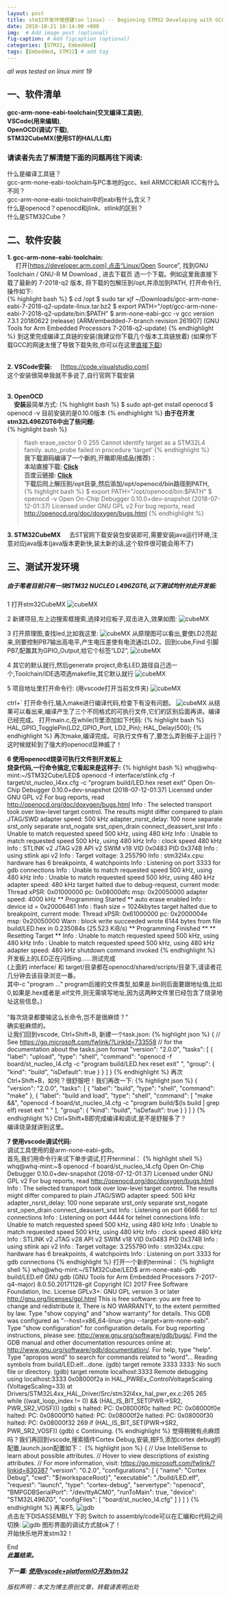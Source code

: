 ```yaml
---
layout: post
title: stm32开发环境搭建(on linux) -- Beginning STM32 Developing with GCC (1)
date: 2018-10-21 18:14:00 +800
img:  # Add image post (optional)
fig-caption: # Add figcaption (optional)
categories: [STM32, Embedded]
tags: [Embedded, STM32] # add tag
---
```


*all was tested on linux mint 19*

## 一、软件清单
**gcc-arm-none-eabi-toolchain(交叉编译工具链)**, <br>
**VSCode(用来编辑)**, <br>
**OpenOCD(调试/下载)**,<br>
**STM32CubeMX(使用ST的HAL/LL库)**<br>
### 请读者先去了解清楚下面的问题再往下阅读:
什么是编译工具链？<br>
gcc-arm-none-eabi-toolchain与PC本地的gcc、keil ARMCC和IAR ICC有什么不同？<br>
gcc-arm-none-eabi-toolchain中的eabi有什么含义？<br>
什么是openocd？openocd和jlink、stlink的区别？<br>
什么是STM32Cube？<br>
<!-- &nbsp;&nbsp;&nbsp;&nbsp;到这里,你有没有疑问,What is that? How to use?<br><br>
&nbsp;&nbsp;&nbsp;&nbsp;**(1)gcc-arm-none-eabi-toolchain(交叉编译工具链):**用来编译Arm cortex-M/R系列芯片的代码的编译工具链,Support for Arm Cortex-R and Cortex-M families,可以参考arm官网的描述:[https://developer.arm.com/open-source/gnu-toolchain]<br>
&nbsp;&nbsp;&nbsp;&nbsp;**(2)vscode:**现在非常受欢迎、好用的..开源编辑器？个人认为它是编辑器和IDE之间的东西,就是把VS的编辑功能单独拿了出来,插件丰富.<br>
&nbsp;&nbsp;&nbsp;&nbsp;**(3)OpenOCD:** -->

## 二、软件安装

**1. gcc-arm-none-eabi-toolchain:** <br>
&nbsp;&nbsp;&nbsp;&nbsp; 打开[https://developer.arm.com],点击“Linux/Open Source”, 找到GNU Toolchain / GNU-R M Download , 进去下载页
选一个下载。例如这里我直接下载了最新的 7-2018-q2 版本,
将下载的包解压到/opt,并添加到PATH, 打开命令行, 操作如下:<br>
{% highlight bash %}
$ cd /opt
$ sudo tar xjf ~/Downloads/gcc-arm-none-eabi-7-2018-q2-update-linux.tar.bz2
$ export PATH="/opt/gcc-arm-none-eabi-7-2018-q2-update/bin:$PATH"
$ arm-none-eabi-gcc -v
gcc version 7.3.1 20180622 (release) [ARM/embedded-7-branch revision 261907] (GNU Tools for Arm Embedded Processors 7-2018-q2-update)
{% endhighlight %}
到这里完成编译工具链的安装(我建议你下载几个版本工具链放着)
(如果你下载GCC的网速太慢了导致下载失败,你可以在这里[直接下载]({{site.baseurl}}/assets/gcc-arm-none-eabi-7-2018-q2-update-linux.tar.bz2))
<br><br>

**2. VSCode安装:**
&nbsp;&nbsp;&nbsp;&nbsp;[https://code.visualstudio.com]
<br>
这个安装很简单我就不多说了,自行官网下载安装<br><br>

**3. OpenOCD** <br>
&nbsp;&nbsp;&nbsp;&nbsp;**安装**最简单方式:
{% highlight bash %}
$ sudo apt-get install openocd 
$ openocd -v
目前安装的是0.10.0版本
{% endhighlight %}
**由于在开发stm32L496ZGT6中出了些问题:**<br>
{% highlight bash %}
> flash erase_sector 0 0 255
Cannot identify target as a STM32L4 family.
auto_probe failed
in procedure ‘target’
{% endhighlight %}<br>
**我下载源码编译了一个新的,开箱即用成品(推荐)：**<br>
**本站直接下载:   [Click]({{site.baseurl}}/assets/openocd.tar.bz2)**<br>
**百度云链接: [Click](https://pan.baidu.com/s/1muJCRbFJMLSZbu2IvkXRMA)**<br>
**下载后同上解压到/opt目录,然后添加/opt/openocd/bin路径到PATH,**<br>
{% highlight bash %}
$ export PATH="/opt/openocd/bin:$PATH"
$ openocd -v
Open On-Chip Debugger 0.10.0+dev-snapshot (2018-07-12-01:37)
Licensed under GNU GPL v2
For bug reports, read
    http://openocd.org/doc/doxygen/bugs.html
{% endhighlight %}
<br><br>

**3. STM32CubeMX**
&nbsp;&nbsp;&nbsp;&nbsp;去ST官网下载安装包安装即可,需要安装java运行环境,注意对应java版本(java版本更新快,装太新的话,这个软件很可能会用不了)

## 三、测试开发环境
##### 由于笔者目前只有一块STM32 NUCLEO L496ZGT6,以下测试均针对此开发板:<br>
1 打开stm32CubeMX
![cubeMX]({{site.baseurl}}/assets/img/2018-10-21-1.png)

2 新建项目,左上边搜索框搜索,选择对应板子,双击进入,效果如图:
![cubeMX]({{site.baseurl}}/assets/img/2018-10-21-2.png)

3 打开原理图,查找led,比如我这里:
![cubeMX]({{site.baseurl}}/assets/img/2018-10-21-3.png)
从原理图可以看出,要使LD2亮起来,则要控制PB7输出高电平,产生电压差使有电流通过LD2。回到cube,Find 引脚PB7,配置其为GPIO_Output,给它个标签“LD2”,
![cubeMX]({{site.baseurl}}/assets/img/2018-10-21-4.png)

4 其它的默认就行,然后generate project,命名LED,路径自己选一个,Toolchain/IDE选项选makefile,其它默认就行
![cubeMX]({{site.baseurl}}/assets/img/2018-10-21-5.png)

5 项目地址里打开命令行:
(用vscode打开当前文件夹)
![cubeMX]({{site.baseurl}}/assets/img/2018-10-21-6.png)

ctrl+` 打开命令行,输入make进行编译代码,检查下有没有问题。
![cubeMX]({{site.baseurl}}/assets/img/2018-10-21-7.png)
从结果可以看出来,编译产生了三个不同格式的可执行文件,它们的区别后面再讲。编译已经完成。
打开main.c,在while(1)里添加如下代码:
{% highlight bash %}
HAL_GPIO_TogglePin(LD2_GPIO_Port, LD2_Pin);
HAL_Delay(500);
{% endhighlight %}
再次make,编译完成。可执行文件有了,要怎么弄到板子上运行？这时候就轮到了强大的openocd显神威了！<br>

**6 使用openocd烧录可执行文件到开发板上**<br>
**烧录代码,一行命令搞定,它看起来是这样子:**
{% highlight bash %}
whq@whq-mint:~/STM32Cube/LED$ openocd -f interface/stlink.cfg -f target/st_nucleo_l4xx.cfg -c "program build/LED.hex reset exit"
Open On-Chip Debugger 0.10.0+dev-snapshot (2018-07-12-01:37)
Licensed under GNU GPL v2
For bug reports, read
        http://openocd.org/doc/doxygen/bugs.html
Info : The selected transport took over low-level target control. The results might differ compared to plain JTAG/SWD
adapter speed: 500 kHz
adapter_nsrst_delay: 100
none separate
srst_only separate srst_nogate srst_open_drain connect_deassert_srst
Info : Unable to match requested speed 500 kHz, using 480 kHz
Info : Unable to match requested speed 500 kHz, using 480 kHz
Info : clock speed 480 kHz
Info : STLINK v2 JTAG v28 API v2 SWIM v18 VID 0x0483 PID 0x374B
Info : using stlink api v2
Info : Target voltage: 3.255790
Info : stm32l4x.cpu: hardware has 6 breakpoints, 4 watchpoints
Info : Listening on port 3333 for gdb connections
Info : Unable to match requested speed 500 kHz, using 480 kHz
Info : Unable to match requested speed 500 kHz, using 480 kHz
adapter speed: 480 kHz
target halted due to debug-request, current mode: Thread
xPSR: 0x01000000 pc: 0x08000dfc msp: 0x20050000
adapter speed: 4000 kHz
** Programming Started **
auto erase enabled
Info : device id = 0x20006461
Info : flash size = 1024kbytes
target halted due to breakpoint, current mode: Thread
xPSR: 0x61000000 pc: 0x2000004e msp: 0x20050000
Warn : block write succeeded
wrote 6144 bytes from file build/LED.hex in 0.235084s (25.523 KiB/s)
** Programming Finished **
** Resetting Target **
Info : Unable to match requested speed 500 kHz, using 480 kHz
Info : Unable to match requested speed 500 kHz, using 480 kHz
adapter speed: 480 kHz
shutdown command invoked
{% endhighlight %}
开发板上的LED正在闪烁ing......测试完成<br>
(上面的 interface/ 和 target/目录都在openocd/shared/scripts/目录下,请读者花几分钟去该目录浏览一番。<br>
其中-c "program ..." program后接的文件类型,如果是.bin则后面要跟地址值,比如0,如果是.hex或者是.elf文件,则无需填写地址,因为这两种文件里已经包含了烧录地址这些信息。)<br>
<br>
“每次烧录都要输这么长命令,岂不是很麻烦？”<br>
确实挺麻烦的。<br>
让我们回到vscode, Ctrl+Shift+B, 新建一个task.json:
{% highlight json %}
{
    // See https://go.microsoft.com/fwlink/?LinkId=733558
    // for the documentation about the tasks.json format
    "version": "2.0.0",
    "tasks": [
        {
            "label": "upload",
            "type": "shell",
            "command": "openocd -f board/st_nucleo_l4.cfg -c \"program build/LED.hex reset exit\" ",
            "group": {
                "kind": "build",
                "isDefault": true
            }
        }
    ]
}
{% endhighlight %}
再次Ctrl+Shift+B，如何？很舒服吧！我们再改一下:
{% highlight json %}
{
    "version": "2.0.0",
    "tasks": [
        {
            "label": "build",
            "type": "shell",
            "command": "make"
        },
        {
            "label": "build and load",
            "type": "shell",
            "command": [
                "make  &&",
                "openocd -f board/st_nucleo_l4.cfg -c \"program build/$(ls build | grep elf) reset exit \" "
            ],
            "group": {
                "kind": "build",
                "isDefault": true
            }
        }
    ]
}
{% endhighlight %}
Ctrl+Shift+B即完成编译和调试,是不是舒服多了？<br>
编译烧录就讲到这里。<br>

**7 使用vscode调试代码:**<br>
调试工具使用的是arm-none-eabi-gdb。<br>
首先,我们用命令行来试下单步调试,打开terminal：
{% highlight shell %}
whq@whq-mint:~$ openocd -f board/st_nucleo_l4.cfg 
Open On-Chip Debugger 0.10.0+dev-snapshot (2018-07-12-01:37)
Licensed under GNU GPL v2
For bug reports, read
	http://openocd.org/doc/doxygen/bugs.html
Info : The selected transport took over low-level target control. The results might differ compared to plain JTAG/SWD
adapter speed: 500 kHz
adapter_nsrst_delay: 100
none separate
srst_only separate srst_nogate srst_open_drain connect_deassert_srst
Info : Listening on port 6666 for tcl connections
Info : Listening on port 4444 for telnet connections
Info : Unable to match requested speed 500 kHz, using 480 kHz
Info : Unable to match requested speed 500 kHz, using 480 kHz
Info : clock speed 480 kHz
Info : STLINK v2 JTAG v28 API v2 SWIM v18 VID 0x0483 PID 0x374B
Info : using stlink api v2
Info : Target voltage: 3.255790
Info : stm32l4x.cpu: hardware has 6 breakpoints, 4 watchpoints
Info : Listening on port 3333 for gdb connections
{% endhighlight %}
打开一个新的terminal：
{% highlight shell %}
whq@whq-mint:~/STM32Cube/LED$ arm-none-eabi-gdb build/LED.elf
GNU gdb (GNU Tools for Arm Embedded Processors 7-2017-q4-major) 8.0.50.20171128-git
Copyright (C) 2017 Free Software Foundation, Inc.
License GPLv3+: GNU GPL version 3 or later <http://gnu.org/licenses/gpl.html>
This is free software: you are free to change and redistribute it.
There is NO WARRANTY, to the extent permitted by law.  Type "show copying"
and "show warranty" for details.
This GDB was configured as "--host=x86_64-linux-gnu --target=arm-none-eabi".
Type "show configuration" for configuration details.
For bug reporting instructions, please see:
<http://www.gnu.org/software/gdb/bugs/>.
Find the GDB manual and other documentation resources online at:
<http://www.gnu.org/software/gdb/documentation/>.
For help, type "help".
Type "apropos word" to search for commands related to "word"...
Reading symbols from build/LED.elf...done.
(gdb) target remote 3333
3333: No such file or directory.
(gdb) target remote localhost:3333
Remote debugging using localhost:3333
0x08000f2a in HAL_PWREx_ControlVoltageScaling (VoltageScaling=33)
    at Drivers/STM32L4xx_HAL_Driver/Src/stm32l4xx_hal_pwr_ex.c:265
265           while ((wait_loop_index != 0) && (HAL_IS_BIT_SET(PWR->SR2, PWR_SR2_VOSF)))
(gdb) s
halted: PC: 0x08000f0c
halted: PC: 0x08000f0e
halted: PC: 0x08000f10
halted: PC: 0x08000f2e
halted: PC: 0x08000f30
halted: PC: 0x08000f32
269           if (HAL_IS_BIT_SET(PWR->SR2, PWR_SR2_VOSF))
(gdb) c
Continuing.
{% endhighlight %}
觉得稍微有点麻烦吗？我们再回到vscode,搜索插件Cortex Debug,安装,按F5,添加cortex debug的配置,launch.json配置如下：
{% highlight json %}
{
    // Use IntelliSense to learn about possible attributes.
    // Hover to view descriptions of existing attributes.
    // For more information, visit: https://go.microsoft.com/fwlink/?linkid=830387
    "version": "0.2.0",
    "configurations": [
        {
            "name": "Cortex Debug",
            "cwd": "${workspaceRoot}",
            "executable": "./build/LED.elf",
            "request": "launch",
            "type": "cortex-debug",
            "servertype": "openocd",
            "BMPGDBSerialPort": "/dev/ttyACM0",
            "runToMain": true,
            "device": "STM32L496ZG",
            "configFiles": [
                "board/st_nucleo_l4.cfg"
            ]
        }
    ]
}
{% endhighlight %}
再来F5,
![gdb]({{site.baseurl}}/assets/img/2018-10-21-8.png)
<br>
点击左下DISASSEMBLY 下的 Switch to assembly/code可以在汇编和c代码之间切换:
![gdb]({{site.baseurl}}/assets/img/2018-10-21-9.png)
图形界面的调试方式就ok了！<br>
开始快乐地开发stm32！<br>

End<br>
***此篇结束。***<br>
<br>
***下一篇: [使用vscode+platformIO开发stm32](ing)***
<br><br>
*版权声明：本文为博主原创文章，转载请表明出处*

[https://developer.arm.com]: https://developer.arm.com
[https://code.visualstudio.com]: https://code.visualstudio.com
[https://developer.arm.com/open-source/gnu-toolchain]: https://developer.arm.com/open-source/gnu-toolchain
